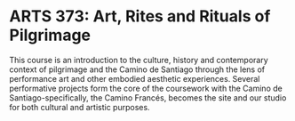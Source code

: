# ARTS 373: Art, Rites and Rituals of Pilgrimage

This course is an introduction to the culture, history and contemporary context of pilgrimage and the Camino de Santiago through the lens of performance art and other embodied aesthetic experiences. Several performative projects form the core of the coursework with the Camino de Santiago-specifically, the Camino Francés, becomes the site and our studio for both cultural and artistic purposes.